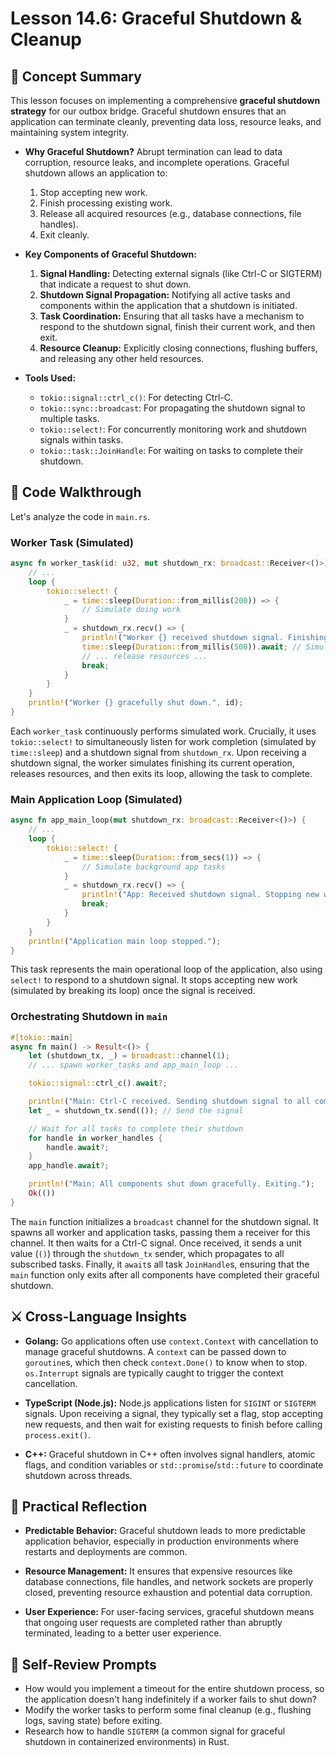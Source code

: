 # Lesson 14.6: Graceful Shutdown & Cleanup

## 🧠 Concept Summary

This lesson focuses on implementing a comprehensive **graceful shutdown strategy** for our outbox bridge. Graceful shutdown ensures that an application can terminate cleanly, preventing data loss, resource leaks, and maintaining system integrity.

- **Why Graceful Shutdown?** Abrupt termination can lead to data corruption, resource leaks, and incomplete operations. Graceful shutdown allows an application to:
    1.  Stop accepting new work.
    2.  Finish processing existing work.
    3.  Release all acquired resources (e.g., database connections, file handles).
    4.  Exit cleanly.

- **Key Components of Graceful Shutdown:**
    1.  **Signal Handling:** Detecting external signals (like Ctrl-C or SIGTERM) that indicate a request to shut down.
    2.  **Shutdown Signal Propagation:** Notifying all active tasks and components within the application that a shutdown is initiated.
    3.  **Task Coordination:** Ensuring that all tasks have a mechanism to respond to the shutdown signal, finish their current work, and then exit.
    4.  **Resource Cleanup:** Explicitly closing connections, flushing buffers, and releasing any other held resources.

- **Tools Used:**
    - `tokio::signal::ctrl_c()`: For detecting Ctrl-C.
    - `tokio::sync::broadcast`: For propagating the shutdown signal to multiple tasks.
    - `tokio::select!`: For concurrently monitoring work and shutdown signals within tasks.
    - `tokio::task::JoinHandle`: For waiting on tasks to complete their shutdown.

## 🧩 Code Walkthrough

Let's analyze the code in `main.rs`.

### Worker Task (Simulated)

```rust
async fn worker_task(id: u32, mut shutdown_rx: broadcast::Receiver<()>) {
    // ...
    loop {
        tokio::select! {
            _ = time::sleep(Duration::from_millis(200)) => {
                // Simulate doing work
            }
            _ = shutdown_rx.recv() => {
                println!("Worker {} received shutdown signal. Finishing current work.", id);
                time::sleep(Duration::from_millis(500)).await; // Simulate finishing work
                // ... release resources ...
                break;
            }
        }
    }
    println!("Worker {} gracefully shut down.", id);
}
```

Each `worker_task` continuously performs simulated work. Crucially, it uses `tokio::select!` to simultaneously listen for work completion (simulated by `time::sleep`) and a shutdown signal from `shutdown_rx`. Upon receiving a shutdown signal, the worker simulates finishing its current operation, releases resources, and then exits its loop, allowing the task to complete.

### Main Application Loop (Simulated)

```rust
async fn app_main_loop(mut shutdown_rx: broadcast::Receiver<()>) {
    // ...
    loop {
        tokio::select! {
            _ = time::sleep(Duration::from_secs(1)) => {
                // Simulate background app tasks
            }
            _ = shutdown_rx.recv() => {
                println!("App: Received shutdown signal. Stopping new work.");
                break;
            }
        }
    }
    println!("Application main loop stopped.");
}
```

This task represents the main operational loop of the application, also using `select!` to respond to a shutdown signal. It stops accepting new work (simulated by breaking its loop) once the signal is received.

### Orchestrating Shutdown in `main`

```rust
#[tokio::main]
async fn main() -> Result<()> {
    let (shutdown_tx, _) = broadcast::channel(1);
    // ... spawn worker_tasks and app_main_loop ...

    tokio::signal::ctrl_c().await?;

    println!("Main: Ctrl-C received. Sending shutdown signal to all components.");
    let _ = shutdown_tx.send(()); // Send the signal

    // Wait for all tasks to complete their shutdown
    for handle in worker_handles {
        handle.await?;
    }
    app_handle.await?;

    println!("Main: All components shut down gracefully. Exiting.");
    Ok(())
}
```

The `main` function initializes a `broadcast` channel for the shutdown signal. It spawns all worker and application tasks, passing them a receiver for this channel. It then waits for a Ctrl-C signal. Once received, it sends a unit value (`()`) through the `shutdown_tx` sender, which propagates to all subscribed tasks. Finally, it `await`s all task `JoinHandle`s, ensuring that the `main` function only exits after all components have completed their graceful shutdown.

## ⚔️ Cross-Language Insights

- **Golang:** Go applications often use `context.Context` with cancellation to manage graceful shutdowns. A `context` can be passed down to `goroutine`s, which then check `context.Done()` to know when to stop. `os.Interrupt` signals are typically caught to trigger the context cancellation.

- **TypeScript (Node.js):** Node.js applications listen for `SIGINT` or `SIGTERM` signals. Upon receiving a signal, they typically set a flag, stop accepting new requests, and then wait for existing requests to finish before calling `process.exit()`.

- **C++:** Graceful shutdown in C++ often involves signal handlers, atomic flags, and condition variables or `std::promise`/`std::future` to coordinate shutdown across threads.

## 🚀 Practical Reflection

- **Predictable Behavior:** Graceful shutdown leads to more predictable application behavior, especially in production environments where restarts and deployments are common.

- **Resource Management:** It ensures that expensive resources like database connections, file handles, and network sockets are properly closed, preventing resource exhaustion and potential data corruption.

- **User Experience:** For user-facing services, graceful shutdown means that ongoing user requests are completed rather than abruptly terminated, leading to a better user experience.

## 🧩 Self-Review Prompts

- How would you implement a timeout for the entire shutdown process, so the application doesn't hang indefinitely if a worker fails to shut down?
- Modify the worker tasks to perform some final cleanup (e.g., flushing logs, saving state) before exiting.
- Research how to handle `SIGTERM` (a common signal for graceful shutdown in containerized environments) in Rust.
